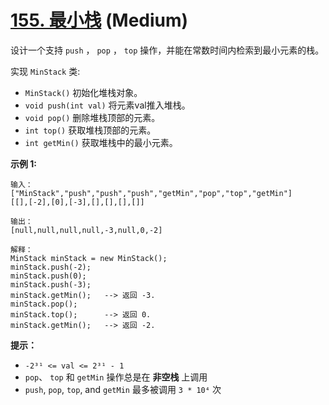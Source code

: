 # [155. 最小栈][link] (Medium)

[link]: https://leetcode.cn/problems/min-stack/

设计一个支持 `push` ， `pop` ， `top` 操作，并能在常数时间内检索到最小元素的栈。

实现 `MinStack` 类:

- `MinStack()` 初始化堆栈对象。
- `void push(int val)` 将元素val推入堆栈。
- `void pop()` 删除堆栈顶部的元素。
- `int top()` 获取堆栈顶部的元素。
- `int getMin()` 获取堆栈中的最小元素。

**示例 1:**

```
输入：
["MinStack","push","push","push","getMin","pop","top","getMin"]
[[],[-2],[0],[-3],[],[],[],[]]

输出：
[null,null,null,null,-3,null,0,-2]

解释：
MinStack minStack = new MinStack();
minStack.push(-2);
minStack.push(0);
minStack.push(-3);
minStack.getMin();   --> 返回 -3.
minStack.pop();
minStack.top();      --> 返回 0.
minStack.getMin();   --> 返回 -2.
```

**提示：**

- `-2³¹ <= val <= 2³¹ - 1`
- `pop`、 `top` 和 `getMin` 操作总是在 **非空栈** 上调用
- `push`, `pop`, `top`, and `getMin` 最多被调用 `3 * 10⁴` 次
